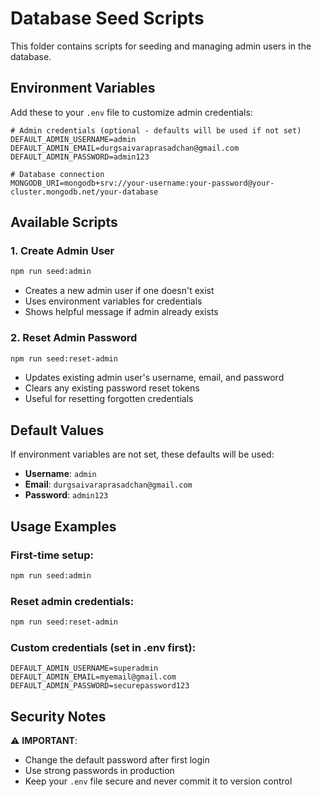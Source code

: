 # Database Seed Scripts

This folder contains scripts for seeding and managing admin users in the database.

## Environment Variables

Add these to your `.env` file to customize admin credentials:

```env
# Admin credentials (optional - defaults will be used if not set)
DEFAULT_ADMIN_USERNAME=admin
DEFAULT_ADMIN_EMAIL=durgsaivaraprasadchan@gmail.com
DEFAULT_ADMIN_PASSWORD=admin123

# Database connection
MONGODB_URI=mongodb+srv://your-username:your-password@your-cluster.mongodb.net/your-database
```

## Available Scripts

### 1. Create Admin User
```bash
npm run seed:admin
```
- Creates a new admin user if one doesn't exist
- Uses environment variables for credentials
- Shows helpful message if admin already exists

### 2. Reset Admin Password
```bash
npm run seed:reset-admin
```
- Updates existing admin user's username, email, and password
- Clears any existing password reset tokens
- Useful for resetting forgotten credentials

## Default Values

If environment variables are not set, these defaults will be used:
- **Username**: `admin`
- **Email**: `durgsaivaraprasadchan@gmail.com`
- **Password**: `admin123`

## Usage Examples

### First-time setup:
```bash
npm run seed:admin
```

### Reset admin credentials:
```bash
npm run seed:reset-admin
```

### Custom credentials (set in .env first):
```env
DEFAULT_ADMIN_USERNAME=superadmin
DEFAULT_ADMIN_EMAIL=myemail@gmail.com
DEFAULT_ADMIN_PASSWORD=securepassword123
```

## Security Notes

⚠️ **IMPORTANT**: 
- Change the default password after first login
- Use strong passwords in production
- Keep your `.env` file secure and never commit it to version control
